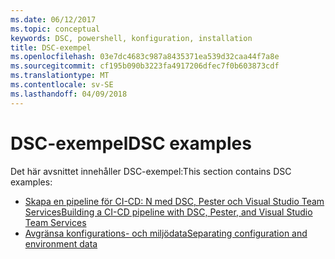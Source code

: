 ```yaml
---
ms.date: 06/12/2017
ms.topic: conceptual
keywords: DSC, powershell, konfiguration, installation
title: DSC-exempel
ms.openlocfilehash: 03e7dc4683c987a8435371ea539d32caa44f7a8e
ms.sourcegitcommit: cf195b090b3223fa4917206dfec7f0b603873cdf
ms.translationtype: MT
ms.contentlocale: sv-SE
ms.lasthandoff: 04/09/2018
---
```

# <a name="dsc-examples"></a><span data-ttu-id="f2273-103">DSC-exempel</span><span class="sxs-lookup"><span data-stu-id="f2273-103">DSC examples</span></span>

<span data-ttu-id="f2273-104">Det här avsnittet innehåller DSC-exempel:</span><span class="sxs-lookup"><span data-stu-id="f2273-104">This section contains DSC examples:</span></span>

- [<span data-ttu-id="f2273-105">Skapa en pipeline för CI-CD: N med DSC, Pester och Visual Studio Team Services</span><span class="sxs-lookup"><span data-stu-id="f2273-105">Building a CI-CD pipeline with DSC, Pester, and Visual Studio Team Services</span></span>](dscCiCd.md)
- [<span data-ttu-id="f2273-106">Avgränsa konfigurations- och miljödata</span><span class="sxs-lookup"><span data-stu-id="f2273-106">Separating configuration and environment data</span></span>](separatingEnvData.md)